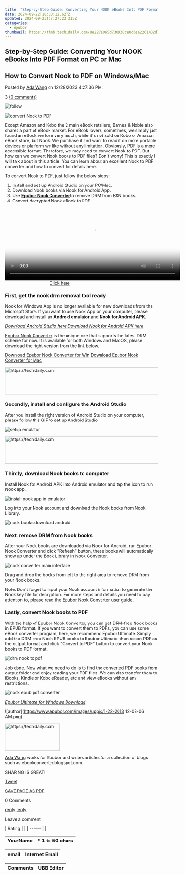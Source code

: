 ```yaml
---
title: "Step-by-Step Guide: Converting Your NOOK eBooks Into PDF Format on PC or Mac"
date: 2024-09-22T18:10:12.627Z
updated: 2024-09-23T17:27:23.315Z
categories:
  - epubor
thumbnail: https://thmb.techidaily.com/8e227e065d730938ce0d6ea2261402d78760be14848998b4f825537e8b545d45.jpg
---
```


## Step-by-Step Guide: Converting Your NOOK eBooks Into PDF Format on PC or Mac

## How to Convert Nook to PDF on Windows/Mac

Posted by [Ada Wang](https://plus.google.com/+AdaWang/posts) on 12/28/2023 4:27:36 PM.

3 [(0 comments)](http://www.epubor.com/#comment-area) 

![follow](http://www.epubor.com/images/follow.png)

![convert Nook to PDF](https://www.epubor.com/images/uppic/convert-nook-to-pdf.png)

Except Amazon and Kobo the 2 main eBook retailers, Barnes & Noble also shares a part of eBook market. For eBook lovers, sometimes, we simply just found an eBook we love very much, while it's not sold on Kobo or Amazon eBook store, but Nook. We purchase it and want to read it on more portable devices or platform we like without any limitation. Obviously, PDF is a more accessible format. Therefore, we may need to convert Nook to PDF. But how can we convert Nook books to PDF files? Don't worry! This is exactly I will talk about in this article. You can learn about an excellent Nook to PDF converter and how to convert for details here.

To convert Nook to PDF, just follow the below steps:

1. Install and set up Android Studio on your PC/Mac.
2. Download Nook books via Nook for Android App.
3. Use [**Epubor Nook Converter**](https://tools.techidaily.com/epubor/nook-converter/)to remove DRM from B&N books.
4. Convert decrypted Nook eBook to PDF.

<!-- affiliate ads begin -->
<span id="1983551">
					<video width="576" height="240" style="cursor:pointer"
           poster="//a.impactradius-go.com/display-clicktoplayimage/1983551.png"
           onclick="if(!this.playClicked){this.play();this.setAttribute('controls',true);this.playClicked=true;}">
	   <source src="//a.impactradius-go.com/display-ad/22993-1983551">
	   <img src="//a.impactradius-go.com/display-clicktoplayimage/1983551.png" style="border: none; height: 100%; width: 100%; object-fit: contain">
	</video>
	<div style="width:360px;text-align:center"><a href="javascript:window.open(decodeURIComponent('https%3A%2F%2Fhomestyler.sjv.io%2Fc%2F5597632%2F1983551%2F22993'), '_blank');void(0);">Click here</a></div>
</span>
<img height="0" width="0" src="https://imp.pxf.io/i/5597632/1983551/22993" style="position:absolute;visibility:hidden;" border="0" />
<!-- affiliate ads end -->

### First, get the nook drm removal tool ready

Nook for Windows App is no longer available for new downloads from the Microsoft Store. If you want to use Nook App on your computer, please download and install an **Android emulator** and **Nook for Android APK.**

[_Download Android Studio here_](https://developer.android.com/studio) [_Download Nook for Android APK here_](https://download.epubor.com/nookandroid.apk)

[Epubor Nook Converter](https://tools.techidaily.com/epubor/nook-converter/) is the unique one that supports the latest DRM scheme for now. It is available for both Windows and MacOS, please download the right version from the link below.

[Download Epubor Nook Converter for Win](https://tools.techidaily.com/epubor/nook-converter/) [Download Epubor Nook Converter for Mac](https://tools.techidaily.com/epubor/nook-converter/) 

<!-- affiliate ads begin -->
<a href="https://aidotcom.pxf.io/c/5597632/2134503/19576" target="_top" id="2134503">
  <img src="//a.impactradius-go.com/display-ad/19576-2134503" border="0" alt="https://techidaily.com" width="728" height="90"/>
</a>
<img height="0" width="0" src="https://aidotcom.pxf.io/i/5597632/2134503/19576" style="position:absolute;visibility:hidden;" border="0" />
<!-- affiliate ads end -->

### Secondly, install and configure the Android Studio

After you install the right version of Android Studio on your computer, please follow this GIF to set up Android Studio

![setup emulator](https://www.epubor.com/images/uppic/setup-emulator.gif)

<!-- affiliate ads begin -->
<a href="https://appsumo.8odi.net/c/5597632/2123750/7443" target="_top" id="2123750">
  <img src="//a.impactradius-go.com/display-ad/7443-2123750" border="0" alt="https://techidaily.com" width="728" height="90"/>
</a>
<img height="0" width="0" src="https://appsumo.8odi.net/i/5597632/2123750/7443" style="position:absolute;visibility:hidden;" border="0" />
<!-- affiliate ads end -->

### Thirdly, download Nook books to computer

Install Nook for Android APK into Android emulator and tap the icon to run Nook app. 

![install nook app in emulator](https://www.epubor.com/images/uppic/install-nook-app-in-emulator.png)

Log into your Nook account and download the Nook books from Nook Library.

![nook books download android](https://www.epubor.com/images/uppic/nook-books-download-android.png)

### Next, remove DRM from Nook books

After your Nook books are downloaded via Nook for Android, run Epubor Nook Converter and click "Refresh" button, these books will automatically show up under the Book Library in Nook Converter.

![nook converter main interface](https://www.epubor.com/images/uppic/nook-converter-main-interface.png)

Drag and drop the books from left to the right area to remove DRM from your Nook books.

Note: Don't forget to input your Nook account information to generate the Nook key file for decryption. For more steps and details you need to pay attention to, please read the [Epubor Nook Converter user guide](https://tools.techidaily.com/epubor/nook-converter/).

### Lastly, convert Nook books to PDF

With the help of Epubor Nook Converter, you can get DRM-free Nook books in EPUB format. If you want to convert them to PDFs, you can use some eBook converter program, here, we recommend Epubor Ultimate. Simply add the DRM-free Nook EPUB books to Epubor Ultimate, then select PDF as the output format and click "Convert to PDF" button to convert your Nook books to PDF format.

![drm nook to pdf](https://www.epubor.com/images/uppic/nook-to-pdf-2023.png)

Job done. Now what we need to do is to find the converted PDF books from output folder and enjoy reading your PDF files. We can also transfer them to iBooks, Kindle or Kobo eReader, etc and view eBooks without any restrictions.

![nook epub pdf converter](https://www.epubor.com/images/uppic/nook-epub-to-pdf.png)

[_Epubor Ultimate for Windows Download_](https://tools.techidaily.com/epubor/ultimate/) 

![author](https://www.epubor.com/images/uppic/1-22-2013 12-03-06 AM.png)

<!-- affiliate ads begin -->
<a href="https://aligracehair.sjv.io/c/5597632/2135353/19272" target="_top" id="2135353">
  <img src="//a.impactradius-go.com/display-ad/19272-2135353" border="0" alt="https://techidaily.com" width="180" height="90"/>
</a>
<img height="0" width="0" src="https://aligracehair.sjv.io/i/5597632/2135353/19272" style="position:absolute;visibility:hidden;" border="0" />
<!-- affiliate ads end -->

[Ada Wang](https://plus.google.com/+AdaWang/posts) works for Epubor and writes articles for a collection of blogs such as ebookconverter.blogspot.com.

SHARING IS GREAT!

[Tweet](https://twitter.com/share) 

[SAVE PAGE AS PDF](https://tools.techidaily.com/epubor/products/) 

0 Comments

[reply](https://tools.techidaily.com/epubor/products/) [reply](https://tools.techidaily.com/epubor/products/) 

Leave a comment

| Rating |  |
| ------ |  |

| YourName | \*  1 to 50 chars |
| -------- | ----------------- |

| email | Internet Email |
| ----- | -------------- |

| Comments | UBB Editor |
| -------- | ---------- |

<ins class="adsbygoogle"
     style="display:block"
     data-ad-format="autorelaxed"
     data-ad-client="ca-pub-7571918770474297"
     data-ad-slot="1223367746"></ins>

<ins class="adsbygoogle"
     style="display:block"
     data-ad-client="ca-pub-7571918770474297"
     data-ad-slot="8358498916"
     data-ad-format="auto"
     data-full-width-responsive="true"></ins>



